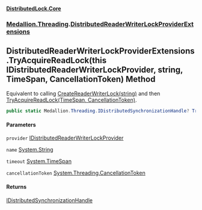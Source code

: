 #### [DistributedLock.Core](README.md 'README')
### [Medallion.Threading](Medallion.Threading.md 'Medallion.Threading').[DistributedReaderWriterLockProviderExtensions](DistributedReaderWriterLockProviderExtensions.md 'Medallion.Threading.DistributedReaderWriterLockProviderExtensions')

## DistributedReaderWriterLockProviderExtensions.TryAcquireReadLock(this IDistributedReaderWriterLockProvider, string, TimeSpan, CancellationToken) Method

Equivalent to calling [CreateReaderWriterLock(string)](IDistributedReaderWriterLockProvider.CreateReaderWriterLock.BJyxJJllIyIqdlfqBHLDTA.md 'Medallion.Threading.IDistributedReaderWriterLockProvider.CreateReaderWriterLock(string)') and then
[TryAcquireReadLock(TimeSpan, CancellationToken)](IDistributedReaderWriterLock.TryAcquireReadLock.FwhFBAUmx9brWLKd6O1SSw.md 'Medallion.Threading.IDistributedReaderWriterLock.TryAcquireReadLock(System.TimeSpan, System.Threading.CancellationToken)').

```csharp
public static Medallion.Threading.IDistributedSynchronizationHandle? TryAcquireReadLock(this Medallion.Threading.IDistributedReaderWriterLockProvider provider, string name, System.TimeSpan timeout=default(System.TimeSpan), System.Threading.CancellationToken cancellationToken=default(System.Threading.CancellationToken));
```
#### Parameters

<a name='Medallion.Threading.DistributedReaderWriterLockProviderExtensions.TryAcquireReadLock(thisMedallion.Threading.IDistributedReaderWriterLockProvider,string,System.TimeSpan,System.Threading.CancellationToken).provider'></a>

`provider` [IDistributedReaderWriterLockProvider](IDistributedReaderWriterLockProvider.md 'Medallion.Threading.IDistributedReaderWriterLockProvider')

<a name='Medallion.Threading.DistributedReaderWriterLockProviderExtensions.TryAcquireReadLock(thisMedallion.Threading.IDistributedReaderWriterLockProvider,string,System.TimeSpan,System.Threading.CancellationToken).name'></a>

`name` [System.String](https://docs.microsoft.com/en-us/dotnet/api/System.String 'System.String')

<a name='Medallion.Threading.DistributedReaderWriterLockProviderExtensions.TryAcquireReadLock(thisMedallion.Threading.IDistributedReaderWriterLockProvider,string,System.TimeSpan,System.Threading.CancellationToken).timeout'></a>

`timeout` [System.TimeSpan](https://docs.microsoft.com/en-us/dotnet/api/System.TimeSpan 'System.TimeSpan')

<a name='Medallion.Threading.DistributedReaderWriterLockProviderExtensions.TryAcquireReadLock(thisMedallion.Threading.IDistributedReaderWriterLockProvider,string,System.TimeSpan,System.Threading.CancellationToken).cancellationToken'></a>

`cancellationToken` [System.Threading.CancellationToken](https://docs.microsoft.com/en-us/dotnet/api/System.Threading.CancellationToken 'System.Threading.CancellationToken')

#### Returns
[IDistributedSynchronizationHandle](IDistributedSynchronizationHandle.md 'Medallion.Threading.IDistributedSynchronizationHandle')
